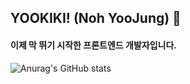
## YOOKIKI! (Noh YooJung) 💎

#### 이제 막 뛰기 시작한 프론트엔드 개발자입니다.


![Anurag's GitHub stats](https://github-readme-stats.vercel.app/api?username=yookiki&show_icons=true&theme=cobalt)
